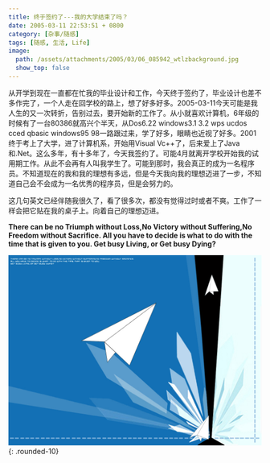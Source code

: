```yaml
---
title: 终于签约了---我的大学结束了吗？
date: 2005-03-11 22:53:51 + 0800
category: [杂事/随感]
tags: [随感, 生活, Life]
image:
  path: /assets/attachments/2005/03/06_085942_wtlzbackground.jpg
  show_top: false
---
```


从开学到现在一直都在忙我的毕业设计和工作，今天终于签约了，毕业设计也差不多作完了，一个人走在回学校的路上，想了好多好多。2005-03-11今天可能是我人生的又一次转折，告别过去，要开始新的工作了。从小就喜欢计算机，6年级的时候有了一台80386就高兴个半天，从Dos6.22 windows3.1 3.2 wps ucdos cced qbasic windows95 98一路跟过来，学了好多，眼睛也近视了好多。2001终于考上了大学，进了计算机系，开始用Visual Vc++了，后来爱上了Java和.Net。这么多年，有十多年了，今天我签约了。可能4月就离开学校开始我的试用期工作。从此不会再有人叫我学生了。可能到那时，我会真正的成为一名程序员。不知道现在的我和我的理想有多远，但是今天我向我的理想迈进了一步，不知道自己会不会成为一名优秀的程序员，但是会努力的。  

这几句英文已经伴随我很久了，看了很多次，都没有觉得过时或者不爽。工作了一样会把它贴在我的桌子上。向着自己的理想迈进。

**There can be no Triumph without Loss,No Victory without Suffering,No Freedom without Sacrifice. All you have to decide is what to do with the time that is given to you. Get busy Living, or Get busy Dying?**

![给工作设计的桌面壁纸](/assets/attachments/2005/03/06_085942_wtlzbackground.jpg){: .rounded-10}

